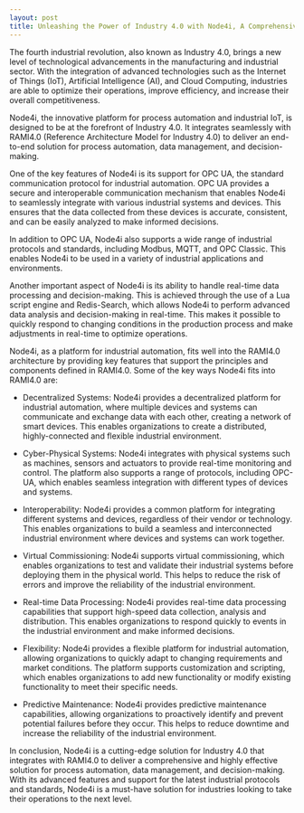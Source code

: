 ```yaml
---
layout: post
title: Unleashing the Power of Industry 4.0 with Node4i, A Comprehensive Guide to RAMI4.0 Integration
---
```


The fourth industrial revolution, also known as Industry 4.0, brings a new level of technological advancements in the manufacturing and industrial sector. With the integration of advanced technologies such as the Internet of Things (IoT), Artificial Intelligence (AI), and Cloud Computing, industries are able to optimize their operations, improve efficiency, and increase their overall competitiveness.

Node4i, the innovative platform for process automation and industrial IoT, is designed to be at the forefront of Industry 4.0. It integrates seamlessly with RAMI4.0 (Reference Architecture Model for Industry 4.0) to deliver an end-to-end solution for process automation, data management, and decision-making.

One of the key features of Node4i is its support for OPC UA, the standard communication protocol for industrial automation. OPC UA provides a secure and interoperable communication mechanism that enables Node4i to seamlessly integrate with various industrial systems and devices. This ensures that the data collected from these devices is accurate, consistent, and can be easily analyzed to make informed decisions.

In addition to OPC UA, Node4i also supports a wide range of industrial protocols and standards, including Modbus, MQTT, and OPC Classic. This enables Node4i to be used in a variety of industrial applications and environments.

Another important aspect of Node4i is its ability to handle real-time data processing and decision-making. This is achieved through the use of a Lua script engine and Redis-Search, which allows Node4i to perform advanced data analysis and decision-making in real-time. This makes it possible to quickly respond to changing conditions in the production process and make adjustments in real-time to optimize operations.

Node4i, as a platform for industrial automation, fits well into the RAMI4.0 architecture by providing key features that support the principles and components defined in RAMI4.0. Some of the key ways Node4i fits into RAMI4.0 are:

- Decentralized Systems: Node4i provides a decentralized platform for industrial automation, where multiple devices and systems can communicate and exchange data with each other, creating a network of smart devices. This enables organizations to create a distributed, highly-connected and flexible industrial environment.

- Cyber-Physical Systems: Node4i integrates with physical systems such as machines, sensors and actuators to provide real-time monitoring and control. The platform also supports a range of protocols, including OPC-UA, which enables seamless integration with different types of devices and systems.

- Interoperability: Node4i provides a common platform for integrating different systems and devices, regardless of their vendor or technology. This enables organizations to build a seamless and interconnected industrial environment where devices and systems can work together.

- Virtual Commissioning: Node4i supports virtual commissioning, which enables organizations to test and validate their industrial systems before deploying them in the physical world. This helps to reduce the risk of errors and improve the reliability of the industrial environment.

- Real-time Data Processing: Node4i provides real-time data processing capabilities that support high-speed data collection, analysis and distribution. This enables organizations to respond quickly to events in the industrial environment and make informed decisions.

- Flexibility: Node4i provides a flexible platform for industrial automation, allowing organizations to quickly adapt to changing requirements and market conditions. The platform supports customization and scripting, which enables organizations to add new functionality or modify existing functionality to meet their specific needs.

- Predictive Maintenance: Node4i provides predictive maintenance capabilities, allowing organizations to proactively identify and prevent potential failures before they occur. This helps to reduce downtime and increase the reliability of the industrial environment.

In conclusion, Node4i is a cutting-edge solution for Industry 4.0 that integrates with RAMI4.0 to deliver a comprehensive and highly effective solution for process automation, data management, and decision-making. With its advanced features and support for the latest industrial protocols and standards, Node4i is a must-have solution for industries looking to take their operations to the next level.
